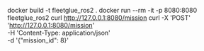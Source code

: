 docker build -t fleetglue_ros2 .
docker run --rm -it -p 8080:8080 fleetglue_ros2
curl http://127.0.0.1:8080/mission
curl -X 'POST' \
  'http://127.0.0.1:8080/mission' \
  -H 'Content-Type: application/json' \
  -d '{"mission_id": 8}'